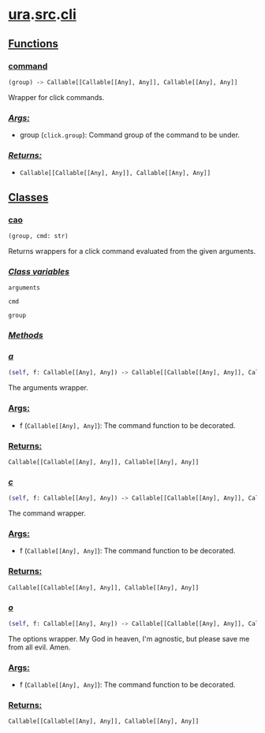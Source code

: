 # **[ura](../index.md).[src](../src.md).[cli](cli.md)**

<h2><b><a href="#func" id="func">Functions</a></b></h2>

<h3><b><a href="#func-command" id="func-command">command</a></b></h3>

```python
(group) ‑> Callable[[Callable[[Any], Any]], Callable[[Any], Any]]
```

Wrapper for click commands.

<h3><b><i><a href="#func-command-args" id="func-command-args">Args:</a></i></b></h3>

- group (`click.group`): Command group of the command to be under.

<h3><b><i><a href="#func-command-returns" id="func-command-returns">Returns:</a></i></b></h3>

- `Callable[[Callable[[Any], Any]], Callable[[Any], Any]]`

<h2><b><a href="#class" id="class">Classes</a></b></h2>

<h3><b><a href="#class-cao" id="class-cao">cao</a></b></h3>

```python
(group, cmd: str)
```

Returns wrappers for a click command evaluated from the given arguments.

<h3><b><i><a href="#class-cao-cvar" id="class-cao-cvar">Class variables</a></i></b></h3>

`arguments`

`cmd`

`group`

<h3><b><i><a href="#class-cao-func" id="class-cao-func">Methods</a></i></b></h3>

<h3><i><a href="#class-cao-func-a" id="class-cao-func-a">a</a></i></h3>

```python
(self, f: Callable[[Any], Any]) ‑> Callable[[Callable[[Any], Any]], Callable[[Any], Any]]
```

The arguments wrapper.

<h3><a href="#class-cao-func-a-args" id="class-cao-func-a-args">Args:</a></h3>

- f (`Callable[[Any], Any]`): The command function to be decorated.

<h3><a href="#class-cao-func-a-returns" id="class-cao-func-a-returns">Returns:</a></h3>

`Callable[[Callable[[Any], Any]], Callable[[Any], Any]]`

<h3><i><a href="#class-cao-func-c" id="class-cao-func-c">c</a></i></h3>

```python
(self, f: Callable[[Any], Any]) ‑> Callable[[Callable[[Any], Any]], Callable[[Any], Any]]
```

The command wrapper.

<h3><a href="#class-cao-func-c-args" id="class-cao-func-c-args">Args:</a></h3>

- f (`Callable[[Any], Any]`): The command function to be decorated.

<h3><a href="#class-cao-func-c-returns" id="class-cao-func-c-returns">Returns:</a></h3>

`Callable[[Callable[[Any], Any]], Callable[[Any], Any]]`

<h3><i><a href="#class-cao-func-o" id="class-cao-func-o">o</a></i></h3>

```python
(self, f: Callable[[Any], Any]) ‑> Callable[[Callable[[Any], Any]], Callable[[Any], Any]]
```

The options wrapper.
My God in heaven, I'm agnostic, but please save me from all evil. Amen.

<h3><a href="#class-cao-func-o-args" id="class-cao-func-o-args">Args:</a></h3>

- f (`Callable[[Any], Any]`): The command function to be decorated.

<h3><a href="#class-cao-func-o-returns" id="class-cao-func-o-returns">Returns:</a></h3>

`Callable[[Callable[[Any], Any]], Callable[[Any], Any]]`
